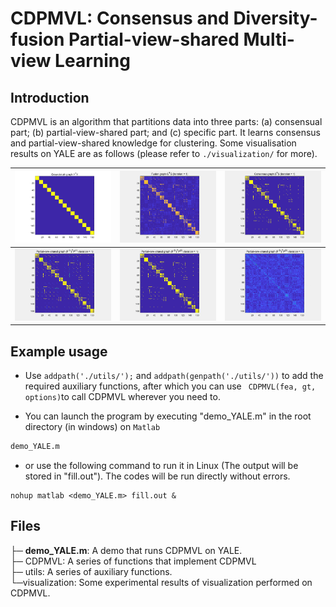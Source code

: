 # CDPMVL: Consensus and Diversity-fusion Partial-view-shared Multi-view Learning

## Introduction

CDPMVL is an algorithm that partitions data into three parts: (a) consensual part; (b) partial-view-shared part; and (c) specific part. It learns consensus and partial-view-shared knowledge for clustering. Some visualisation results on YALE are as follows (please refer to ```./visualization/``` for more).

| <img src= './visualization/Fig/Yale_1.tiff' width='400px'/> | ![Yale_2](./README/Figure/Yale_2-1714903166087-1.gif) | ![Yale_3](./README/Figure/Yale_3-1714903167897-3.gif) |
| ----------------------------------------------------------- | ----------------------------------------------------- | ----------------------------------------------------- |
| ![Yale_4](./README/Figure/Yale_4-1714903171254-5.gif)       | ![Yale_5](./README/Figure/Yale_5-1714903173252-7.gif) | ![Yale_6](./README/Figure/Yale_6-1714903174914-9.gif) |

## Example usage

- Use ```addpath('./utils/');``` and ```addpath(genpath('./utils/'))``` to add the required auxiliary functions, after which you can use ``` CDPMVL(fea, gt, options)```to call CDPMVL wherever you need to.

- You can launch the program by executing "demo_YALE.m" in the root directory (in windows) on ```Matlab```

```python
demo_YALE.m
```

- or use the following command to run it in Linux (The output will be stored in "fill.out"). The codes will be run directly without errors.

```Cpython
nohup matlab <demo_YALE.m> fill.out &
```

## Files

├─ **demo_YALE.m**: A demo that runs CDPMVL on YALE.  
├─ CDPMVL: A series of functions that implement CDPMVL  
├─ utils: A series of auxiliary functions.   
└─visualization: Some experimental results of visualization performed on CDPMVL.  